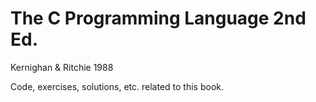 # The C Programming Language 2nd Ed.
Kernighan & Ritchie 1988

Code, exercises, solutions, etc. related to this book.
